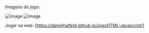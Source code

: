 *Imagens do jogo:*

![image](https://github.com/DanielHalfeld/JogoHTML-Javascript/assets/104243301/6c595a28-ed33-4a04-b44d-eb384f3258c9)
![image](https://github.com/DanielHalfeld/JogoHTML-Javascript/assets/104243301/2d0f74e2-5bed-4e4a-a03d-c420af2a8fa3)

Jogar na web: [https://danielhalfeld.github.io/JogoHTML-Javascript/]
